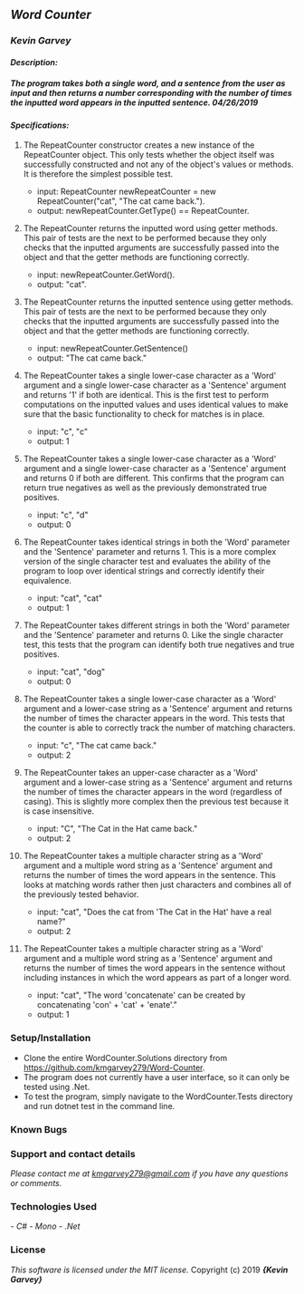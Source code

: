 ## _Word Counter_

### _***Kevin Garvey***_

#### _Description:_
##### _The program takes both a single word, and a sentence from the user as input and then returns a number corresponding with the number of times the inputted word appears in the inputted sentence. 04/26/2019_

#### _Specifications:_

1. The RepeatCounter constructor creates a new instance of the RepeatCounter object. This only tests whether the object itself was successfully constructed and not any of the object's values or methods. It is therefore the simplest possible test.
    - input: RepeatCounter newRepeatCounter = new RepeatCounter("cat", "The cat came back.").
    - output: newRepeatCounter.GetType() == RepeatCounter.

2. The RepeatCounter returns the inputted word using getter methods. This pair of tests are the next to be performed because they only checks that the inputted arguments are successfully passed into the object and that the getter methods are functioning correctly.
    - input: newRepeatCounter.GetWord().
    - output: "cat".

3. The RepeatCounter returns the inputted sentence using getter methods. This pair of tests are the next to be performed because they only checks that the inputted arguments are successfully passed into the object and that the getter methods are functioning correctly.
    - input: newRepeatCounter.GetSentence()
    - output: "The cat came back."

4. The RepeatCounter takes a single lower-case character as a 'Word' argument and a single lower-case character as a 'Sentence' argument and returns '1' if both are identical. This is the first test to perform computations on the inputted values and uses identical values to make sure that the basic functionality to check for matches is in place.
    - input: "c", "c"
    - output: 1

5. The RepeatCounter takes a single lower-case character as a 'Word' argument and a single lower-case character as a 'Sentence' argument and returns 0 if both are different. This confirms that the program can return true negatives as well as the previously demonstrated true positives.
    - input: "c", "d"
    - output: 0

6. The RepeatCounter takes identical strings in both the 'Word' parameter and the 'Sentence' parameter and returns 1. This is a more complex version of the single character test and evaluates the ability of the program to loop over identical strings and correctly identify their equivalence.
    - input: "cat", "cat"
    - output: 1

7. The RepeatCounter takes different strings in both the 'Word' parameter and the 'Sentence' parameter and returns 0. Like the single character test, this tests that the program can identify both true negatives and true positives.
    - input: "cat", "dog"
    - output: 0

8. The RepeatCounter takes a single lower-case character as a 'Word' argument and a lower-case string as a 'Sentence' argument and returns the number of times the character appears in the word. This tests that the counter is able to correctly track the number of matching characters.   
    - input: "c", "The cat came back."
    - output: 2

9. The RepeatCounter takes an upper-case character as a 'Word' argument and a lower-case string as a 'Sentence' argument and returns the number of times the character appears in the word (regardless of casing). This is slightly more complex then the previous test because it is case insensitive.
    - input: "C", "The Cat in the Hat came back."
    - output: 2

10. The RepeatCounter takes a multiple character string as a 'Word' argument and a multiple word string as a 'Sentence' argument and returns the number of times the word appears in the sentence. This looks at matching words rather then just characters and combines all of the previously tested behavior.
    - input: "cat", "Does the cat from 'The Cat in the Hat' have a real name?"
    - output: 2

11. The RepeatCounter takes a multiple character string as a 'Word' argument and a multiple word string as a 'Sentence' argument and returns the number of times the word appears in the sentence without including instances in which the word appears as part of a longer word.
    - input: "cat", "The word 'concatenate' can be created by concatenating  'con' + 'cat' + 'enate'."
    - output: 1

### Setup/Installation 
- Clone the entire WordCounter.Solutions directory from https://github.com/kmgarvey279/Word-Counter.
- The program does not currently have a user interface, so it can only be tested using .Net.
- To test the program, simply navigate to the WordCounter.Tests directory and run dotnet test in the command line.  

### Known Bugs

### Support and contact details

_Please contact me at kmgarvey279@gmail.com if you have any questions or comments._

### Technologies Used

_- C#_
_- Mono_
_- .Net_
### License

_This software is licensed under the MIT license._
Copyright (c) 2019 **_{Kevin Garvey}_**
